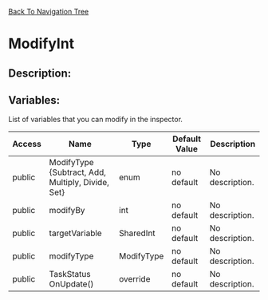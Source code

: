 [Back To Navigation Tree](https://wesleywh.github.io/GameDevRepo/docs/navigation.html)
# ModifyInt

## Description:


## Variables:
List of variables that you can modify in the inspector.

|Access|Name|Type|Default Value|Description|
|---|---|---|---|---|
|public|ModifyType {Subtract, Add, Multiply, Divide, Set}|enum|no default|No description.|
|public|modifyBy|int|no default|No description.|
|public|targetVariable|SharedInt|no default|No description.|
|public|modifyType|ModifyType|no default|No description.|
|public|TaskStatus OnUpdate()|override|no default|No description.|
